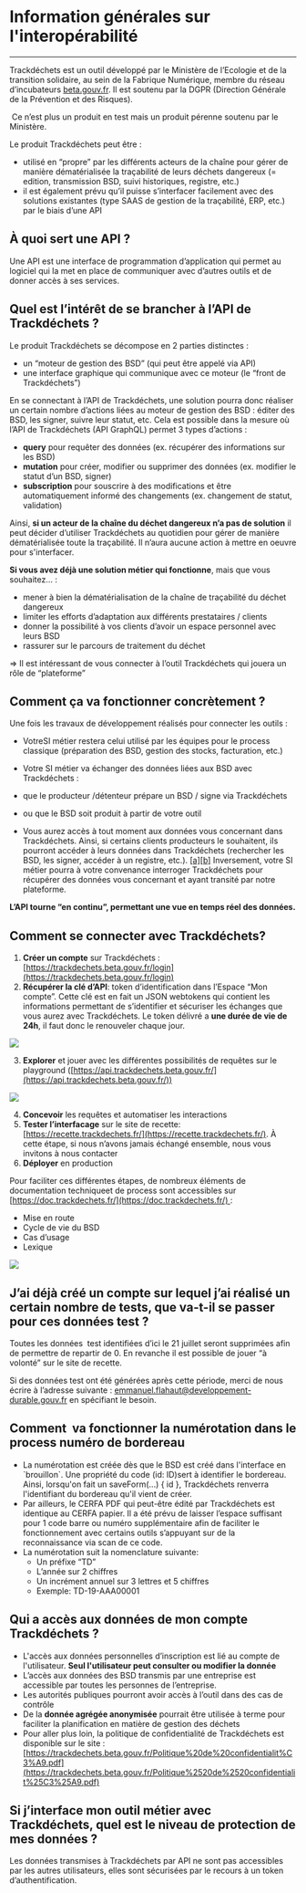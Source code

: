 # Information générales sur l'interopérabilité

* * *

Trackdéchets est un outil développé par le Ministère de l’Ecologie et de la transition solidaire, au sein de la Fabrique Numérique, membre du réseau d’incubateurs [beta.gouv.fr](https://beta.gouv.fr/). Il est soutenu par la DGPR (Direction Générale de la Prévention et des Risques).

 Ce n’est plus un produit en test mais un produit pérenne soutenu par le Ministère.

Le produit Trackdéchets peut être :

*   utilisé en “propre” par les différents acteurs de la chaîne pour gérer de manière dématérialisée la traçabilité de leurs déchets dangereux (= edition, transmission BSD, suivi historiques, registre, etc.)
*   il est également prévu qu’il puisse s’interfacer facilement avec des solutions existantes (type SAAS de gestion de la traçabilité, ERP, etc.) par le biais d’une API

## À quoi sert une API ?

Une API est une interface de programmation d’application qui permet au logiciel qui la met en place de communiquer avec d’autres outils et de donner accès à ses services.

## Quel est l’intérêt de se brancher à l’API de Trackdéchets ?

Le produit Trackdéchets se décompose en 2 parties distinctes :

*   un “moteur de gestion des BSD” (qui peut être appelé via API)
*   une interface graphique qui communique avec ce moteur (le “front de Trackdéchets”)

En se connectant à l’API de Trackdéchets, une solution pourra donc réaliser un certain nombre d’actions liées au moteur de gestion des BSD : éditer des BSD, les signer, suivre leur statut, etc. Cela est possible dans la mesure où l’API de Trackdéchets (API GraphQL) permet 3 types d’actions :

*   **query** pour requêter des données (ex. récupérer des informations sur les BSD)
*   **mutation** pour créer, modifier ou supprimer des données (ex. modifier le statut d’un BSD, signer)
*   **subscription** pour souscrire à des modifications et être automatiquement informé des changements (ex. changement de statut, validation)

Ainsi, **si un acteur de la chaîne du déchet dangereux n’a pas de solution** il peut décider d’utiliser Trackdéchets au quotidien pour gérer de manière dématérialisée toute la traçabilité. Il n’aura aucune action à mettre en oeuvre pour s'interfacer.

**Si vous avez déjà une solution métier qui fonctionne**, mais que vous souhaitez... :

*   mener à bien la dématérialisation de la chaîne de traçabilité du déchet dangereux
*   limiter les efforts d’adaptation aux différents prestataires / clients
*   donner la possibilité à vos clients d’avoir un espace personnel avec leurs BSD
*   rassurer sur le parcours de traitement du déchet

\=> Il est intéressant de vous connecter à l’outil Trackdéchets qui jouera un rôle de “plateforme”

## Comment ça va fonctionner concrètement ?

Une fois les travaux de développement réalisés pour connecter les outils :

*   VotreSI métier restera celui utilisé par les équipes pour le process classique (préparation des BSD, gestion des stocks, facturation, etc.)
*   Votre SI métier va échanger des données liées aux BSD avec Trackdéchets :

*   que le producteur /détenteur prépare un BSD / signe via Trackdéchets
*   ou que le BSD soit produit à partir de votre outil

*   Vous aurez accès à tout moment aux données vous concernant dans Trackdéchets. Ainsi, si certains clients producteurs le souhaitent, ils pourront accéder à leurs données dans Trackdéchets (rechercher les BSD, les signer, accéder à un registre, etc.). [\[a\]](#cmnt1)[\[b\]](#cmnt2) Inversement, votre SI métier pourra à votre convenance interroger Trackdéchets pour récupérer des données vous concernant et ayant transité par notre plateforme.

**L’API tourne “en continu”, permettant une vue en temps réel des données.**

## Comment se connecter avec Trackdéchets?

1.  **Créer un compte** sur Trackdéchets : [https://trackdechets.beta.gouv.fr/login](https://trackdechets.beta.gouv.fr/login)
2.  **Récupérer la clé d’API**: token d’identification dans l’Espace “Mon compte”. Cette clé est en fait un JSON webtokens qui contient les informations permettant de s’identifier et sécuriser les échanges que vous aurez avec Trackdéchets. Le token délivré a **une durée de vie de 24h**, il faut donc le renouveler chaque jour.

![](images/image3.png)

3.  **Explorer** et jouer avec les différentes possibilités de requêtes sur le playground ([https://api.trackdechets.beta.gouv.fr/](https://api.trackdechets.beta.gouv.fr/))

![](images/image2.png)

4.  **Concevoir** les requêtes et automatiser les interactions
5.  **Tester l’interfacage** sur le site de recette: [https://recette.trackdechets.fr/](https://recette.trackdechets.fr/). À cette étape, si nous n’avons jamais échangé ensemble, nous vous invitons à nous contacter
6.  **Déployer** en production

Pour faciliter ces différentes étapes, de nombreux éléments de documentation techniqueet de process sont accessibles sur [https://doc.trackdechets.fr/](https://doc.trackdechets.fr/) :

*   Mise en route
*   Cycle de vie du BSD
*   Cas d’usage
*   Lexique

![](images/image1.png)

## J’ai déjà créé un compte sur lequel j’ai réalisé un certain nombre de tests, que va-t-il se passer pour ces données test ?

Toutes les données  test identifiées d’ici le 21 juillet seront supprimées afin de permettre de repartir de 0. En revanche il est possible de jouer “à volonté” sur le site de recette.

Si des données test ont été générées après cette période, merci de nous écrire à l’adresse suivante : [emmanuel.flahaut@developpement-durable.gouv.fr](mailto:emmanuel.flahaut@developpement-durable.gouv.fr) en spécifiant le besoin.

## Comment  va fonctionner la numérotation dans le process numéro de bordereau

*   La numérotation est créée dès que le BSD est créé dans l'interface en \`brouillon\`. Une propriété du code (id: ID)sert à identifier le bordereau. Ainsi, lorsqu'on fait un saveForm(...) { id }, Trackdéchets renverra l'identifiant du bordereau qu'il vient de créer.
*   Par ailleurs, le CERFA PDF qui peut-être édité par Trackdéchets est identique au CERFA papier. Il a été prévu de laisser l’espace suffisant pour 1 code barre ou numéro supplémentaire afin de faciliter le fonctionnement avec certains outils s’appuyant sur de la reconnaissance via scan de ce code.
*   La numérotation suit la nomenclature suivante:
    * Un préfixe “TD”
    *   L’année sur 2 chiffres
    *  Un incrément annuel sur 3 lettres et 5 chiffres
    *  Exemple: TD-19-AAA00001

## Qui a accès aux données de mon compte Trackdéchets ?

*   L'accès aux données personnelles d’inscription est lié au compte de l'utilisateur. **Seul l'utilisateur peut consulter ou modifier la donnée**
*   L’accès aux données des BSD transmis par une entreprise est accessible par toutes les personnes de l’entreprise.
*   Les autorités publiques pourront avoir accès à l’outil dans des cas de contrôle
*   De la **donnée agrégée anonymisée** pourrait être utilisée à terme pour faciliter la planification en matière de gestion des déchets
*   Pour aller plus loin, la politique de confidentialité de Trackdéchets est disponible sur le site : [https://trackdechets.beta.gouv.fr/Politique%20de%20confidentialit%C3%A9.pdf](https://trackdechets.beta.gouv.fr/Politique%2520de%2520confidentialit%25C3%25A9.pdf)

## Si j’interface mon outil métier avec Trackdéchets, quel est le niveau de protection de mes données ?

Les données transmises à Trackdéchets par API ne sont pas accessibles par les autres utilisateurs, elles sont sécurisées par le recours à un token d’authentification.
